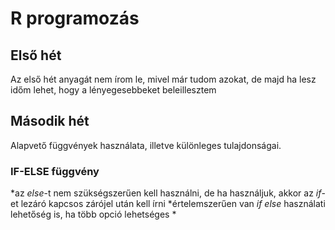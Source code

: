 # R programozás

## Első hét
Az első hét anyagát nem írom le, mivel már tudom azokat, de majd ha lesz időm lehet, hogy a lényegesebbeket beleillesztem

## Második hét
Alapvető függvények használata, illetve különleges tulajdonságai.
### IF-ELSE függvény
*az _else_-t nem szükségszerűen kell használni, de ha használjuk, akkor az _if_-et lezáró kapcsos zárójel után kell írni
*értelemszerűen van _if else_ használati lehetőség is, ha több opció lehetséges
*


